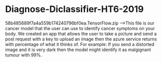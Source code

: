 # Diagnose-Diclassifier-HT6-2019


58b485689f7a4a559b174240796bf0ea.TensorFlow.zip -->This file is our cancer model that the user can use to identify cancer symptoms on your body. We created an app that allows the user to take a picture and send a post request with a key to upload an image then the azure service returns with percentage of what it thinks of. For example: If you send a distorted image and it is very dark then the model might identify it as malgignant tumour with 99%.



